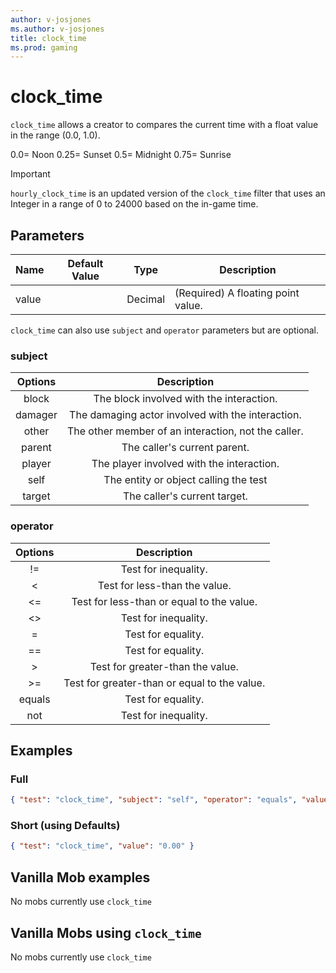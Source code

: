 ```yaml
---
author: v-josjones
ms.author: v-josjones
title: clock_time
ms.prod: gaming
---
```


# clock_time

`clock_time` allows a creator to compares the current time with a float value in the range (0.0, 1.0).

0.0= Noon
0.25= Sunset
0.5= Midnight
0.75= Sunrise

> [!IMPORTANT]
> `hourly_clock_time` is an updated version of the `clock_time` filter that uses an Integer in a range of 0 to 24000 based on the in-game time.

## Parameters
|Name |Default Value  |Type  |Description  |
|---------|---------|---------|---------|
|value | |Decimal|(Required) A floating point value.|

`clock_time` can also use `subject` and `operator` parameters but are optional.

### subject

| Options| Description |
|:-----------:|:-----------:|
| block| The block involved with the interaction. |
| damager| The damaging actor involved with the interaction. |
| other| The other member of an interaction, not the caller. |
| parent| The caller's current parent. |
| player| The player involved with the interaction. |
| self| The entity or object calling the test |
| target| The caller's current target. |

### operator

| Options| Description |
|:-----------:|:-----------:|
| !=| Test for inequality. |
| <| Test for less-than the value. |
| <=| Test for less-than or equal to the value. |
| <>| Test for inequality. |
| =| Test for equality. |
| ==| Test for equality. |
| >| Test for greater-than the value. |
| >=| Test for greater-than or equal to the value. |
| equals| Test for equality. |
| not| Test for inequality. |

## Examples

### Full

```json
{ "test": "clock_time", "subject": "self", "operator": "equals", "value": "0.00" }
```

### Short (using Defaults)

```json
{ "test": "clock_time", "value": "0.00" }
```

## Vanilla Mob examples

No mobs currently use `clock_time`

## Vanilla Mobs using `clock_time` 

No mobs currently use `clock_time`
